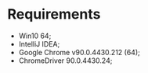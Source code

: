 # Requirements
* Win10 64; 
* IntelliJ IDEA;
* Google Chrome v90.0.4430.212 (64);
* ChromeDriver 90.0.4430.24;
